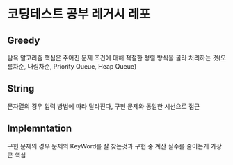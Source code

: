 # 코딩테스트 공부 레거시 레포
## Greedy
탐욕 알고리즘 핵심은 주어진 문제 조건에 대해 적절한 정렬 방식을 골라 처리하는 것(오름차순, 내림차순, Priority Queue, Heap Queue)
## String
문자열의 경우 입력 방법에 따라 달라진다, 구현 문제와 동일한 시선으로 접근
## Implemntation
구현 문제의 경우 문제의 KeyWord를 잘 찾는것과 구현 중 계산 실수를 줄이는게 가장 큰 핵심
